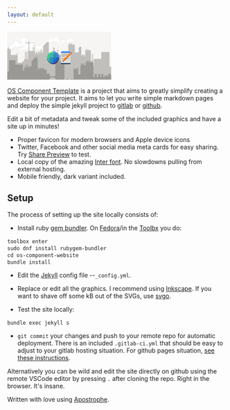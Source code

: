 ```yaml
---
layout: default
---
```

<picture class="full pixels">
    <source srcset="assets/splash-dark.png" media="(prefers-color-scheme: dark)">
    <img src="assets/splash.png">
</picture>


[OS Component Template](https://github.com/jimmac/os-component-website) is a project that aims to greatly simplify creating a  website for your project. It aims to let you write simple markdown pages and deploy the simple jekyll project to [gitlab](https://gitlab.org) or [github](https://github.com).
 
Edit a bit of metadata and tweak some of the included graphics and have a site up in minutes!


- Proper favicon for modern browsers and Apple device icons
- Twitter, Facebook and other social media meta cards for easy sharing. Try [Share Preview](https://flathub.org/apps/details/com.rafaelmardojai.SharePreview) to test.
- Local copy of the amazing [Inter font](https://rsms.me/inter/). No slowdowns pulling from external hosting.
- Mobile friendly, dark variant included.


## Setup

The process of setting up the site locally consists of:

- Install ruby [gem bundler](https://bundler.io/). On [Fedora](https://getfedora.org/)/in the [Toolbx](https://containertoolbx.org) you do:

```
toolbox enter
sudo dnf install rubygem-bundler
cd os-component-website
bundle install
```

- Edit the [Jekyll](https://jekyllrb.com/) config file --`_config.yml`.
- Replace or edit all the graphics. I recommend using [Inkscape](https://inkscape.org). If you want to shave off some kB out of the SVGs, use [svgo](https://github.com/svg/svgo).

- Test the site locally:
```
bundle exec jekyll s
```

- `git commit` your changes and push to your remote repo for automatic deployment. There is an included `.gitlab-ci.yml` that should be easy to adjust to your gitlab hosting situation. For github pages situation, [see these instructions](https://pages.github.com/). 

Alternatively you can be wild and edit the site directly on github using the remote VSCode editor by pressing `.` after cloning the repo. Right in the browser. It's insane.

Written with love using [Apostrophe](https://flathub.org/apps/details/org.gnome.gitlab.somas.Apostrophe).
